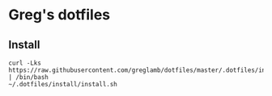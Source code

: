 # Greg's dotfiles

## Install

```
curl -Lks https://raw.githubusercontent.com/greglamb/dotfiles/master/.dotfiles/install/clone.sh | /bin/bash
~/.dotfiles/install/install.sh
```

